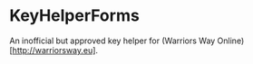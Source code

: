 # KeyHelperForms
An inofficial but approved key helper for (Warriors Way Online)[http://warriorsway.eu].
